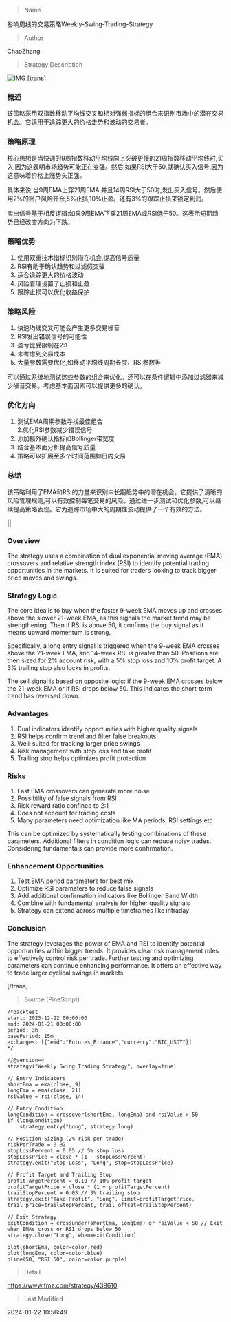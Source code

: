 
> Name

影响周线的交易策略Weekly-Swing-Trading-Strategy

> Author

ChaoZhang

> Strategy Description

![IMG](https://www.fmz.com/upload/asset/1bae64dc6f42d60c2ac.png)
 [trans]
### 概述

该策略采用双指数移动平均线交叉和相对强弱指标的组合来识别市场中的潜在交易机会。它适用于追踪更大的价格走势和波动的交易者。

### 策略原理  

核心思想是当快速的9周指数移动平均线向上突破更慢的21周指数移动平均线时,买入,因为这表明市场趋势可能正在变强。然后,如果RSI大于50,就确认买入信号,因为这意味着价格上涨势头正强。  

具体来说,当9周EMA上穿21周EMA,并且14周RSI大于50时,发出买入信号。然后使用2%的账户风险开仓,5%止损,10%止盈。还有3%的跟踪止损来锁定利润。  

卖出信号基于相反逻辑:如果9周EMA下穿21周EMA或RSI低于50。这表示短期趋势已经改变方向为下跌。

### 策略优势

1. 使用双重技术指标识别潜在机会,提高信号质量  
2. RSI有助于确认趋势和过滤假突破  
3. 适合追踪更大的价格波动  
4. 风险管理设置了止损和止盈  
5. 跟踪止损可以优化收益保护  

### 策略风险

1. 快速均线交叉可能会产生更多交易噪音  
2. RSI发出错误信号的可能性  
3. 盈亏比受限制在2:1  
4. 未考虑到交易成本
5. 大量参数需要优化,如移动平均线周期长度、RSI参数等

可以通过系统地测试这些参数的组合来优化。还可以在条件逻辑中添加过滤器来减少噪音交易。考虑基本面因素可以提供更多的确认。

### 优化方向  

1. 测试EMA周期参数寻找最佳组合  
2.优化RSI参数减少错误信号  
3. 添加额外确认指标如Bollinger带宽度  
4. 结合基本面分析提高信号质量  
5. 策略可以扩展至多个时间范围如日内交易

### 总结  

该策略利用了EMA和RSI的力量来识别中长期趋势中的潜在机会。它提供了清晰的风险管理规则,可以有效控制每笔交易的风险。通过进一步测试和优化参数,可以继续提高策略表现。它为追踪市场中大的周期性波动提供了一个有效的方法。

||

### Overview  

The strategy uses a combination of dual exponential moving average (EMA) crossovers and relative strength index (RSI) to identify potential trading opportunities in the markets. It is suited for traders looking to track bigger price moves and swings.  

### Strategy Logic   

The core idea is to buy when the faster 9-week EMA moves up and crosses above the slower 21-week EMA, as this signals the market trend may be strengthening. Then if RSI is above 50, it confirms the buy signal as it means upward momentum is strong.   

Specifically, a long entry signal is triggered when the 9-week EMA crosses above the 21-week EMA, and 14-week RSI is greater than 50. Positions are then sized for 2% account risk, with a 5% stop loss and 10% profit target. A 3% trailing stop also locks in profits.   

The sell signal is based on opposite logic: if the 9-week EMA crosses below the 21-week EMA or if RSI drops below 50. This indicates the short-term trend has reversed down.  

### Advantages  

1. Dual indicators identify opportunities with higher quality signals 
2. RSI helps confirm trend and filter false breakouts  
3. Well-suited for tracking larger price swings  
4. Risk management with stop loss and take profit  
5. Trailing stop helps optimizes profit protection  

### Risks  

1. Fast EMA crossovers can generate more noise  
2. Possibility of false signals from RSI  
3. Risk reward ratio confined to 2:1
4. Does not account for trading costs  
5. Many parameters need optimization like MA periods, RSI settings etc  

This can be optimized by systematically testing combinations of these parameters. Additional filters in condition logic can reduce noisy trades. Considering fundamentals can provide more confirmation.  

### Enhancement Opportunities  

1. Test EMA period parameters for best mix  
2. Optimize RSI parameters to reduce false signals
3. Add additional confirmation indicators like Bollinger Band Width
4. Combine with fundamental analysis for higher quality signals 
5. Strategy can extend across multiple timeframes like intraday  

### Conclusion  

The strategy leverages the power of EMA and RSI to identify potential opportunities within bigger trends. It provides clear risk management rules to effectively control risk per trade. Further testing and optimizing parameters can continue enhancing performance. It offers an effective way to trade larger cyclical swings in markets.  

[/trans]



> Source (PineScript)

``` pinescript
/*backtest
start: 2023-12-22 00:00:00
end: 2024-01-21 00:00:00
period: 3h
basePeriod: 15m
exchanges: [{"eid":"Futures_Binance","currency":"BTC_USDT"}]
*/

//@version=4
strategy("Weekly Swing Trading Strategy", overlay=true)

// Entry Indicators
shortEma = ema(close, 9)
longEma = ema(close, 21)
rsiValue = rsi(close, 14)

// Entry Condition
longCondition = crossover(shortEma, longEma) and rsiValue > 50
if (longCondition)
    strategy.entry("Long", strategy.long)

// Position Sizing (2% risk per trade)
riskPerTrade = 0.02
stopLossPercent = 0.05 // 5% stop loss
stopLossPrice = close * (1 - stopLossPercent)
strategy.exit("Stop Loss", "Long", stop=stopLossPrice)

// Profit Target and Trailing Stop
profitTargetPercent = 0.10 // 10% profit target
profitTargetPrice = close * (1 + profitTargetPercent)
trailStopPercent = 0.03 // 3% trailing stop
strategy.exit("Take Profit", "Long", limit=profitTargetPrice, trail_price=trailStopPercent, trail_offset=trailStopPercent)

// Exit Strategy
exitCondition = crossunder(shortEma, longEma) or rsiValue < 50 // Exit when EMAs cross or RSI drops below 50
strategy.close("Long", when=exitCondition)

plot(shortEma, color=color.red)
plot(longEma, color=color.blue)
hline(50, "RSI 50", color=color.purple)
```

> Detail

https://www.fmz.com/strategy/439610

> Last Modified

2024-01-22 10:56:49
